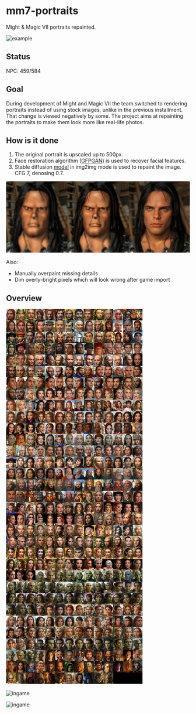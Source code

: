 # mm7-portraits
Might &amp; Magic VII portraits repainted.

![example](example.jpg)

## Status

NPC: 459/584

## Goal

During development of Might and Magic VII the team switched to rendering portraits instead of using stock images, unlike in the previous installment.
That change is viewed negatively by some. The project aims at repainting the portraits to make them look more like real-life photos.

## How is it done

1. The original portrait is upscaled up to 500px.
2. Face restoration algorithm ([GFPGAN](https://github.com/TencentARC/GFPGAN)) is used to recover facial features.
3. Stable diffusion [model](https://civitai.com/models/372465/pony-realism) in img2img mode is used to repaint the image. CFG 7, denosing 0.7.

![example2](example2.jpg)

Also:
- Manually overpaint missing details
- Dim overly-bright pixels which will look wrong after game import

## Overview

![overview](overview_v08.jpg)

![ingame](ingame1.jpg)

![ingame](ingame2.jpg)
